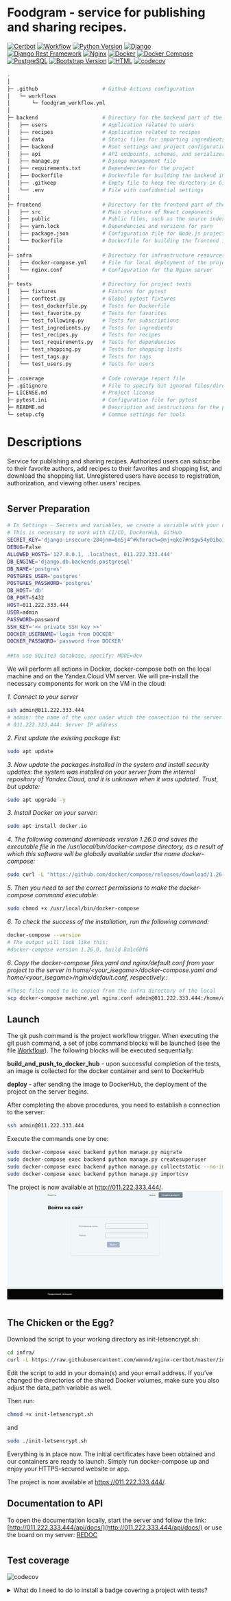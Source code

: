 # Foodgram - service for publishing and sharing recipes.
[![Certbot](https://img.shields.io/badge/-Certbot-003A6E?style=flat&logo=letsencrypt&logoColor=white)](https://certbot.eff.org/)
[![Workflow](https://github.com/EvgVol/foodgram_drf/actions/workflows/foodgram_workflow.yml/badge.svg)](https://github.com/evgvol//foodgram_drf/actions/workflows/foodgram_workflow.yml)
[![Python Version](https://img.shields.io/badge/Python-v3.11-blue)](https://www.python.org/downloads/release/python-3110/)
[![Django](https://img.shields.io/badge/Django-v4.2-green)](https://docs.djangoproject.com/en/4.2/)
[![Django Rest Framework](https://img.shields.io/badge/Django%20Rest%20Framework-v3.12-green)](https://www.django-rest-framework.org/)
[![Nginx](https://img.shields.io/badge/-NGINX-464646?style=flat-square&logo=NGINX)](https://nginx.org/ru/)
[![Docker](https://img.shields.io/badge/-Docker-464646?style=flat-square&logo=docker)](https://www.docker.com/)
[![Docker Compose](https://img.shields.io/badge/-Docker_Compose-384d54?style=flat-square&logo=docker&logoColor=white)](https://www.docker.com/)
[![PostgreSQL](https://img.shields.io/badge/PostgreSQL-13.0-336791?logo=postgresql&logoColor=white)](https://www.postgresql.org/)
[![Bootstrap Version](https://img.shields.io/badge/bootstrap-v4.3-orange)](https://getbootstrap.com/docs/4.3/getting-started/introduction/)
[![HTML](https://img.shields.io/badge/HTML-v5-red)](https://developer.mozilla.org/en-US/docs/Web/Guide/HTML/HTML5)
[![codecov](https://codecov.io/gh/EvgVol/foodgram-project-react/branch/master/graph/badge.svg?token=FKKAKXU90C)](https://codecov.io/gh/EvgVol/foodgram-project-react)

```bash
.
│
├─ .github                     # Github Actions configuration
│   └─ workflows
│       └─ foodgram_workflow.yml
│
├─ backend                     # Directory for the backend part of the project
│   ├── users                  # Application related to users
│   ├── recipes                # Application related to recipes
│   ├── data                   # Static files for importing ingredients and tags
│   ├── backend                # Root settings and project configurations
│   ├── api                    # API endpoints, schemas, and serializers
│   ├── manage.py              # Django management file
│   ├── requirements.txt       # Dependencies for the project
│   ├── Dockerfile             # Dockerfile for building the backend image
│   ├── .gitkeep               # Empty file to keep the directory in Git
│   └── .env                   # File with confidential settings
│
├─ frontend                    # Directory for the frontend part of the project
│   ├── src                    # Main structure of React components
│   ├── public                 # Public files, such as the source index.html
│   ├── yarn.lock              # Dependencies and versions for yarn
│   ├── package.json           # Configuration file for Node.js project
│   └── Dockerfile             # Dockerfile for building the frontend image
│
├─ infra                       # Directory for infrastructure resources
│   ├── docker-compose.yml     # File for local deployment of the project
│   └── nginx.conf             # Configuration for the Nginx server
│
├─ tests                       # Directory for project tests
│   ├── fixtures               # Fixtures for pytest
│   ├── conftest.py            # Global pytest fixtures
│   ├── test_dockerfile.py     # Tests for Dockerfile
│   ├── test_favorite.py       # Tests for favorites
│   ├── test_following.py      # Tests for subscriptions
│   ├── test_ingredients.py    # Tests for ingredients
│   ├── test_recipes.py        # Tests for recipes
│   ├── test_requirements.py   # Tests for dependencies
│   ├── test_shopping.py       # Tests for shopping lists
│   ├── test_tags.py           # Tests for tags
│   └── test_users.py          # Tests for users
│
├─ .coverage                   # Code coverage report file
├─ .gitignore                  # File to specify Git ignored files/directories
├─ LICENSE.md                  # Project license
├─ pytest.ini                  # Configuration file for pytest
├─ README.md                   # Description and instructions for the project
└─ setup.cfg                   # Common settings for tools
```


# Descriptions
Service for publishing and sharing recipes.
Authorized users can subscribe to their favorite authors, add recipes to their favorites and shopping list, and download the shopping list. Unregistered users have access to registration, authorization, and viewing other users' recipes.

#

## Server Preparation

```bash
# In Settings - Secrets and variables, we create a variable with your data
# This is necessary to work with CI/CD, DockerHub, GitHub
SECRET_KEY='django-insecure-284jnm=8n5j4^#kfmroc%=@nj+qke7#n$gw54y0iba1-&##f(d'
DEBUG=False
ALLOWED_HOSTS='127.0.0.1, .localhost, 011.222.333.444'
DB_ENGINE='django.db.backends.postgresql'
DB_NAME='postgres'
POSTGRES_USER='postgres'
POSTGRES_PASSWORD='postgres'
DB_HOST='db'
DB_PORT=5432
HOST=011.222.333.444
USER=admin
PASSWORD=password
SSH_KEY='<< private SSH key >>'
DOCKER_USERNAME='login from DOCKER'
DOCKER_PASSWORD='password from DOCKER'

##to use SQLite3 database, specify: MODE=dev
```

We will perform all actions in Docker, docker-compose both on the local machine and on the Yandex.Cloud VM server.
We will pre-install the necessary components for work on the VM in the cloud:

*1. Connect to your server*

```bash
ssh admin@011.222.333.444
# admin: the name of the user under which the connection to the server will be made
# 011.222.333.444: Server IP address
```

*2. First update the existing package list:*

```bash
sudo apt update
```

*3. Now update the packages installed in the system and install security updates: the system was installed on your server from the internal repository of Yandex.Cloud, and it is unknown when it was updated. Trust, but update:*

```bash
sudo apt upgrade -y
```

*3. Install Docker on your server:*

```bash
sudo apt install docker.io
```

*4. The following command downloads version 1.26.0 and saves the executable file in the /usr/local/bin/docker-compose directory, as a result of which this software will be globally available under the name docker-compose:*

```bash
sudo curl -L "https://github.com/docker/compose/releases/download/1.26.0/docker-compose-$(uname -s)-$(uname -m)" -o /usr/local/bin/docker-compose
```

*5. Then you need to set the correct permissions to make the docker-compose command executable:*
```bash
sudo chmod +x /usr/local/bin/docker-compose
```

*6. To check the success of the installation, run the following command:*

```bash
docker-compose --version
# The output will look like this:
#docker-compose version 1.26.0, build 8a1c60f6
```

*6. Copy the docker-compose files.yaml and nginx/default.conf from your project to the server in home/<your_isegame>/docker-compose.yaml and home/<your_isegame>/nginx/default.conf, respectively.:*

```bash
#These files need to be copied from the infra directory of the local
scp docker-compose machine.yml nginx.conf admin@011.222.333.444:/home/admin/
```
## Launch

The git push command is the project workflow trigger. When executing the git push command, a set of jobs command blocks will be launched (see the file [Workflow](https://github.com/EvgVol/Foodgram_DRF/actions/workflows/foodgram_workflow.yml)). The following blocks will be executed sequentially:

**build_and_push_to_docker_hub** - upon successful completion of the tests, an image is collected for the docker container and sent to DockerHub

**deploy** - after sending the image to DockerHub, the deployment of the project on the server begins.

After completing the above procedures, you need to establish a connection to the server:

```bash
ssh admin@011.222.333.444
```

Execute the commands one by one:

```bash
sudo docker-compose exec backend python manage.py migrate
sudo docker-compose exec backend python manage.py createsuperuser
sudo docker-compose exec backend python manage.py collectstatic --no-input
sudo docker-compose exec backend python manage.py importcsv
```

The project is now available at http://011.222.333.444/.
[![example](https://raw.githubusercontent.com/EvgVol/foodgram_drf/master/animation.gif)]()
#

## The Chicken or the Egg?

Download the script to your working directory as init-letsencrypt.sh:

```bash
cd infra/
curl -L https://raw.githubusercontent.com/wmnnd/nginx-certbot/master/init-letsencrypt.sh > init-letsencrypt.sh
```
Edit the script to add in your domain(s) and your email address. If you’ve changed the directories of the shared Docker volumes, make sure you also adjust the data_path variable as well.

Then run:
```bash
chmod +x init-letsencrypt.sh
``` 
and

```bash
sudo ./init-letsencrypt.sh
```

Everything is in place now. The initial certificates have been obtained and our containers are ready to launch. Simply run docker-compose up and enjoy your HTTPS-secured website or app.

The project is now available at https://011.222.333.444/.


## Documentation to API   
To open the documentation locally, start the server and follow the link:
[http://011.222.333.444/api/docs/](http://011.222.333.444/api/docs/) or use the board on my server: [REDOC](https://ifood.sytes.net/api/docs/)

#  

## Test coverage

![codecov](https://codecov.io/gh/EvgVol/foodgram-project-react/branch/master/graphs/sunburst.svg?token=FKKAKXU90C)


</b></details>
<details>
<summary>What do I need to do to install a badge covering a project with tests? </summary><br><b>

*  #### 1. Register on the service: [codecov.io](https://codecov.io)


* #### 2. Configure integration, add a step to send data to the service
  #### Adding CODECOV_TOKEN to the secrets of this repository
  #### #### Below is the code that needs to be added to foodgram_workflow.yml (for a more complete example, see [here](https://github.com/codecov/codecov-action#usage )):
```bash
    - name: Upload coverage reports to Codecov
      uses: codecov/codecov-action@v2
      with:
        token: ${{ secrets.CODECOV_TOKEN }}
        files: ./coverage.xml
        flags: pytest
        name: foodgram-pytest-cov
        env_vars: OS,PYTHON
        fail_ci_if_error: true
        verbose: true
```

* #### 3. As soon as you make a pull request, you can get an analysis of the test coverage on the service [codecov.io ](https://codecov.io )


</b></details>



#            
